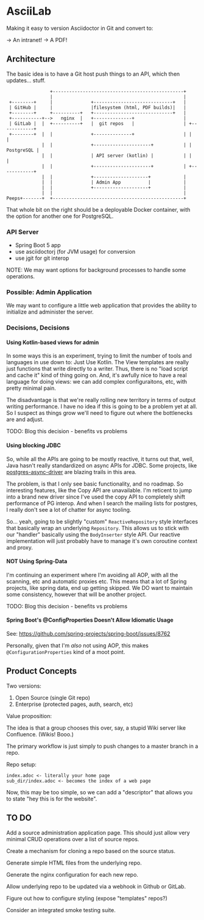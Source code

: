 # AsciiLab

Making it easy to version Asciidoctor in Git and convert to:

-> An intranet!
-> A PDF!


## Architecture

The basic idea is to have a Git host push things to an API, which then updates... stuff.

                    +------------------------------------------------+
                    |                                                |
     +--------+     |              +-----------------------------+   |
     | GitHub |     |              |filesystem (html, PDF builds)|   |
     +--------+     +----------+   +-----------------------------+   |
     +-----------+-->   nginx  |   +--------------+                  |
     | GitLab |  |  +----------+   |  git repos   |                  | +------------+
     +--------+  |  |              +--------------+                  | |            |
                 |  |              +---------------------+           | | PostgreSQL |
                 |  |              | API server (kotlin) |           | |            |
                 |  |              +---------------------+           | +------------+
                 |  |              +--------------------+            |
                 |  |              | Admin App          |            |  
                 |  |              +--------------------+            |
                 |  |                                                |
    Peeps+-------+  +------------------------------------------------+

That whole bit on the right should be a deployable Docker container, with the option for another one for PostgreSQL.

### API Server

- Spring Boot 5 app
- use asciidoctorj (for JVM usage) for conversion
- use jgit for git interop

NOTE: We may want options for background processes to handle some operations.

### Possible: Admin Application

We may want to configure a little web application that provides the ability to initialize and administer the server. 


### Decisions, Decisions

#### Using Kotlin-based views for admin

In some ways this is an experiment, trying to limit the number of tools and languages in use down to: Just Use Kotlin.
The View templates are really just functions that write directly to a writer.
Thus, there is no "load script and cache it" kind of thing going on.
And, it's awfully nice to have a real language for doing views: we can add complex configuraitons, etc, with pretty minimal pain.

The disadvantage is that we're really rolling new territory in terms of output writing performance.
I have no idea if this is going to be a problem yet at all.
So I suspect as things grow we'll need to figure out where the bottlenecks are and adjust.

TODO: Blog this decision - benefits vs problems

#### Using blocking JDBC

So, while all the APIs are going to be mostly reactive, it turns out that, well, Java hasn't really standardized on async APIs for JDBC.
Some projects, like [postgres-async-driver](https://github.com/alaisi/postgres-async-driver) are blazing trails in this area.

The problem, is that I only see basic functionality, and no roadmap.
So interesting features, like the Copy API are unavailable.
I'm reticent to jump into a brand new driver since I've used the copy API to completely shift performance of PG interop.
And when I search the mailing lists for postgres, I really don't see a lot of chatter for async tooling.

So... yeah, going to be slightly "custom" `ReactiveRepository` style interfaces that basically wrap an underlying `Repository`.
This allows us to stick with our "handler" basically using the `BodyInserter` style API.
Our reactive implementation will just probably have to manage it's own coroutine context and proxy.

#### NOT Using Spring-Data

I'm continuing an experiment where I'm avoiding all AOP, with all the scanning, etc and automatic proxies etc.
This means that a lot of Spring projects, like spring data, end up getting skipped.
We DO want to maintain some consistency, however that will be another project.

TODO: Blog this decision - benefits vs problems

#### Spring Boot's @ConfigProperties Doesn't Allow Idiomatic Usage

See: https://github.com/spring-projects/spring-boot/issues/8762

Personally, given that I'm _also_ not using AOP, this makes `@ConfigurationProperties` kind of a moot point.


## Product Concepts

Two versions:

1. Open Source (single Git repo)
2. Enterprise (protected pages, auth, search, etc)

Value proposition:

The idea is that a group chooses this over, say, a stupid Wiki server like Confluence. (Wikis! Booo.)

The primary workflow is just simply to push changes to a master branch in a repo.

Repo setup:

    index.adoc <- literally your home page
    sub_dir/index.adoc <- becomes the index of a web page

Now, this may be too simple, so we can add a "descriptor" that allows you to state "hey this is for the website".


## TO DO

Add a source administration application page.
This should just allow very minimal CRUD operations over a list of source repos.

Create a mechanism for cloning a repo based on the source status.

Generate simple HTML files from the underlying repo.

Generate the nginx configuration for each new repo.

Allow underlying repo to be updated via a webhook in Github or GitLab.

Figure out how to configure styling (expose "templates" repos?)

Consider an integrated smoke testing suite.

